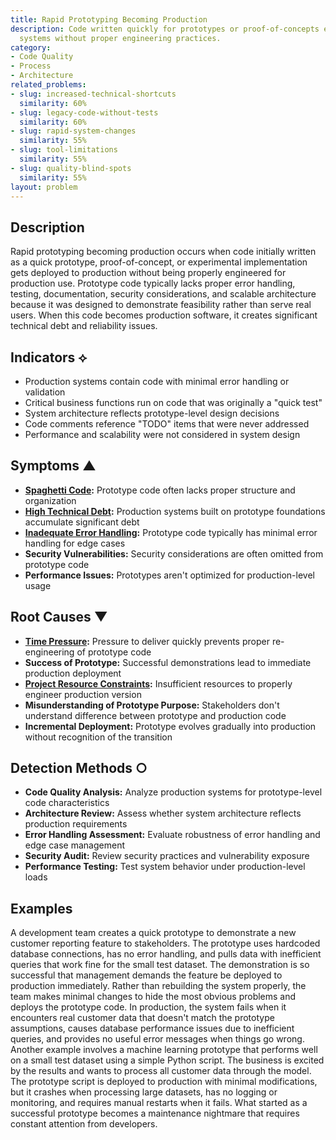 ```yaml
---
title: Rapid Prototyping Becoming Production
description: Code written quickly for prototypes or proof-of-concepts ends up in production
  systems without proper engineering practices.
category:
- Code Quality
- Process
- Architecture
related_problems:
- slug: increased-technical-shortcuts
  similarity: 60%
- slug: legacy-code-without-tests
  similarity: 60%
- slug: rapid-system-changes
  similarity: 55%
- slug: tool-limitations
  similarity: 55%
- slug: quality-blind-spots
  similarity: 55%
layout: problem
---
```


## Description

Rapid prototyping becoming production occurs when code initially written as a quick prototype, proof-of-concept, or experimental implementation gets deployed to production without being properly engineered for production use. Prototype code typically lacks proper error handling, testing, documentation, security considerations, and scalable architecture because it was designed to demonstrate feasibility rather than serve real users. When this code becomes production software, it creates significant technical debt and reliability issues.

## Indicators ⟡

- Production systems contain code with minimal error handling or validation
- Critical business functions run on code that was originally a "quick test"
- System architecture reflects prototype-level design decisions
- Code comments reference "TODO" items that were never addressed
- Performance and scalability were not considered in system design

## Symptoms ▲

- **[Spaghetti Code](spaghetti-code.md):** Prototype code often lacks proper structure and organization
- **[High Technical Debt](high-technical-debt.md):** Production systems built on prototype foundations accumulate significant debt
- **[Inadequate Error Handling](inadequate-error-handling.md):** Prototype code typically has minimal error handling for edge cases
- **Security Vulnerabilities:** Security considerations are often omitted from prototype code
- **Performance Issues:** Prototypes aren't optimized for production-level usage

## Root Causes ▼

- **[Time Pressure](time-pressure.md):** Pressure to deliver quickly prevents proper re-engineering of prototype code
- **Success of Prototype:** Successful demonstrations lead to immediate production deployment
- **[Project Resource Constraints](project-resource-constraints.md):** Insufficient resources to properly engineer production version
- **Misunderstanding of Prototype Purpose:** Stakeholders don't understand difference between prototype and production code
- **Incremental Deployment:** Prototype evolves gradually into production without recognition of the transition

## Detection Methods ○

- **Code Quality Analysis:** Analyze production systems for prototype-level code characteristics
- **Architecture Review:** Assess whether system architecture reflects production requirements
- **Error Handling Assessment:** Evaluate robustness of error handling and edge case management
- **Security Audit:** Review security practices and vulnerability exposure
- **Performance Testing:** Test system behavior under production-level loads

## Examples

A development team creates a quick prototype to demonstrate a new customer reporting feature to stakeholders. The prototype uses hardcoded database connections, has no error handling, and pulls data with inefficient queries that work fine for the small test dataset. The demonstration is so successful that management demands the feature be deployed to production immediately. Rather than rebuilding the system properly, the team makes minimal changes to hide the most obvious problems and deploys the prototype code. In production, the system fails when it encounters real customer data that doesn't match the prototype assumptions, causes database performance issues due to inefficient queries, and provides no useful error messages when things go wrong. Another example involves a machine learning prototype that performs well on a small test dataset using a simple Python script. The business is excited by the results and wants to process all customer data through the model. The prototype script is deployed to production with minimal modifications, but it crashes when processing large datasets, has no logging or monitoring, and requires manual restarts when it fails. What started as a successful prototype becomes a maintenance nightmare that requires constant attention from developers.